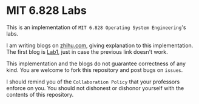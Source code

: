 # MIT 6.828 Labs
This is an implementation of `MIT 6.828 Operating System Engineering`'s labs. 

I am writing blogs on [zhihu.com](https://zhuanlan.zhihu.com/c_1273723917820215296), giving explanation to this implementation. The first blog is [Lab1](https://zhuanlan.zhihu.com/p/166413604), just in case the previous link doesn't work.

This implementation and the blogs do not guarantee correctness of any kind. You are welcome to fork this repository and post bugs on `issues`.

I should remind you of the `Collaboration Policy` that your professors enforce on you. You should not dishonest or dishonor yourself with the contents of this repository.